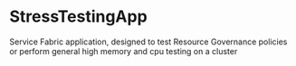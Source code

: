 # StressTestingApp
Service Fabric application, designed to test Resource Governance policies or perform general high memory and cpu testing on a cluster

